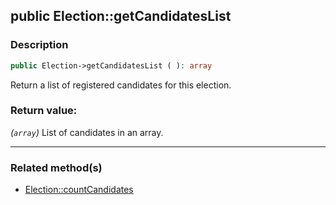 ## public Election::getCandidatesList

### Description    

```php
public Election->getCandidatesList ( ): array
```

Return a list of registered candidates for this election.
    

### Return value:   

*(```array```)* List of candidates in an array.


---------------------------------------

### Related method(s)      

* [Election::countCandidates](../Election%20Class/public%20Election--countCandidates.md)    
